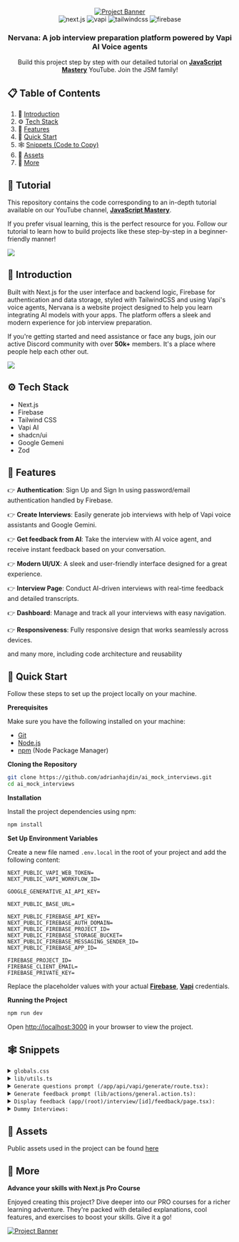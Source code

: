 <div align="center">
  <br />
    <a href="https://www.youtube.com/watch?v=8GK8R77Bd7g" target="_blank">
      <img src="https://github.com/user-attachments/assets/1c0131c7-9f2d-4e3b-b47c-9679e76d8f9a" alt="Project Banner">
    </a>
  <br />
  
  <div>
    <img src="https://img.shields.io/badge/-Next.JS-black?style=for-the-badge&logoColor=white&logo=nextdotjs&color=black" alt="next.js" />
    <img src="https://img.shields.io/badge/-Vapi-white?style=for-the-badge&color=5dfeca" alt="vapi" />
    <img src="https://img.shields.io/badge/-Tailwind_CSS-black?style=for-the-badge&logoColor=white&logo=tailwindcss&color=06B6D4" alt="tailwindcss" />
    <img src="https://img.shields.io/badge/-Firebase-black?style=for-the-badge&logoColor=white&logo=firebase&color=DD2C00" alt="firebase" />
  </div>

  <h3 align="center">Nervana: A job interview preparation platform powered by Vapi AI Voice agents</h3>

   <div align="center">
     Build this project step by step with our detailed tutorial on <a href="https://www.youtube.com/@javascriptmastery/videos" target="_blank"><b>JavaScript Mastery</b></a> YouTube. Join the JSM family!
    </div>
</div>

## 📋 <a name="table">Table of Contents</a>

1. 🤖 [Introduction](#introduction)
2. ⚙️ [Tech Stack](#tech-stack)
3. 🔋 [Features](#features)
4. 🤸 [Quick Start](#quick-start)
5. 🕸️ [Snippets (Code to Copy)](#snippets)
6. 🔗 [Assets](#links)
7. 🚀 [More](#more)

## 🚨 Tutorial

This repository contains the code corresponding to an in-depth tutorial available on our YouTube channel, <a href="https://www.youtube.com/@javascriptmastery/videos" target="_blank"><b>JavaScript Mastery</b></a>.

If you prefer visual learning, this is the perfect resource for you. Follow our tutorial to learn how to build projects like these step-by-step in a beginner-friendly manner!

<a href="https://www.youtube.com/watch?v=8GK8R77Bd7g" target="_blank"><img src="https://github.com/sujatagunale/EasyRead/assets/151519281/1736fca5-a031-4854-8c09-bc110e3bc16d" /></a>

## <a name="introduction">🤖 Introduction</a>

Built with Next.js for the user interface and backend logic, Firebase for authentication and data storage, styled with TailwindCSS and using Vapi's voice agents, Nervana is a website project designed to help you learn integrating AI models with your apps. The platform offers a sleek and modern experience for job interview preparation.

If you're getting started and need assistance or face any bugs, join our active Discord community with over **50k+** members. It's a place where people help each other out.

<a href="https://discord.com/invite/n6EdbFJ" target="_blank"><img src="https://github.com/sujatagunale/EasyRead/assets/151519281/618f4872-1e10-42da-8213-1d69e486d02e" /></a>

## <a name="tech-stack">⚙️ Tech Stack</a>

- Next.js
- Firebase
- Tailwind CSS
- Vapi AI
- shadcn/ui
- Google Gemeni
- Zod

## <a name="features">🔋 Features</a>

👉 **Authentication**: Sign Up and Sign In using password/email authentication handled by Firebase.

👉 **Create Interviews**: Easily generate job interviews with help of Vapi voice assistants and Google Gemini.

👉 **Get feedback from AI**: Take the interview with AI voice agent, and receive instant feedback based on your conversation.

👉 **Modern UI/UX**: A sleek and user-friendly interface designed for a great experience.

👉 **Interview Page**: Conduct AI-driven interviews with real-time feedback and detailed transcripts.

👉 **Dashboard**: Manage and track all your interviews with easy navigation.

👉 **Responsiveness**: Fully responsive design that works seamlessly across devices.

and many more, including code architecture and reusability

## <a name="quick-start">🤸 Quick Start</a>

Follow these steps to set up the project locally on your machine.

**Prerequisites**

Make sure you have the following installed on your machine:

- [Git](https://git-scm.com/)
- [Node.js](https://nodejs.org/en)
- [npm](https://www.npmjs.com/) (Node Package Manager)

**Cloning the Repository**

```bash
git clone https://github.com/adrianhajdin/ai_mock_interviews.git
cd ai_mock_interviews
```

**Installation**

Install the project dependencies using npm:

```bash
npm install
```

**Set Up Environment Variables**

Create a new file named `.env.local` in the root of your project and add the following content:

```env
NEXT_PUBLIC_VAPI_WEB_TOKEN=
NEXT_PUBLIC_VAPI_WORKFLOW_ID=

GOOGLE_GENERATIVE_AI_API_KEY=

NEXT_PUBLIC_BASE_URL=

NEXT_PUBLIC_FIREBASE_API_KEY=
NEXT_PUBLIC_FIREBASE_AUTH_DOMAIN=
NEXT_PUBLIC_FIREBASE_PROJECT_ID=
NEXT_PUBLIC_FIREBASE_STORAGE_BUCKET=
NEXT_PUBLIC_FIREBASE_MESSAGING_SENDER_ID=
NEXT_PUBLIC_FIREBASE_APP_ID=

FIREBASE_PROJECT_ID=
FIREBASE_CLIENT_EMAIL=
FIREBASE_PRIVATE_KEY=
```

Replace the placeholder values with your actual **[Firebase](https://firebase.google.com/)**, **[Vapi](https://vapi.ai/?utm_source=youtube&utm_medium=video&utm_campaign=jsmastery_recruitingpractice&utm_content=paid_partner&utm_term=recruitingpractice)** credentials.

**Running the Project**

```bash
npm run dev
```

Open [http://localhost:3000](http://localhost:3000) in your browser to view the project.

## <a name="snippets">🕸️ Snippets</a>

<details>
<summary><code>globals.css</code></summary>

```css
@import "tailwindcss";

@plugin "tailwindcss-animate";

@custom-variant dark (&:is(.dark *));

@theme {
  --color-success-100: #49de50;
  --color-success-200: #42c748;
  --color-destructive-100: #f75353;
  --color-destructive-200: #c44141;

  --color-primary-100: #dddfff;
  --color-primary-200: #cac5fe;

  --color-light-100: #d6e0ff;
  --color-light-400: #6870a6;
  --color-light-600: #4f557d;
  --color-light-800: #24273a;

  --color-dark-100: #020408;
  --color-dark-200: #27282f;
  --color-dark-300: #242633;

  --font-mona-sans: "Mona Sans", sans-serif;

  --bg-pattern: url("/pattern.png");
}

:root {
  --radius: 0.625rem;
  --background: oklch(1 0 0);
  --foreground: oklch(0.145 0 0);
  --card: oklch(1 0 0);
  --card-foreground: oklch(0.145 0 0);
  --popover: oklch(1 0 0);
  --popover-foreground: oklch(0.145 0 0);
  --primary: oklch(0.205 0 0);
  --primary-foreground: oklch(0.985 0 0);
  --secondary: oklch(0.97 0 0);
  --secondary-foreground: oklch(0.205 0 0);
  --muted: oklch(0.97 0 0);
  --muted-foreground: oklch(0.556 0 0);
  --accent: oklch(0.97 0 0);
  --accent-foreground: oklch(0.205 0 0);
  --destructive: oklch(0.577 0.245 27.325);
  --border: oklch(0.922 0 0);
  --input: oklch(0.922 0 0);
  --ring: oklch(0.708 0 0);
  --chart-1: oklch(0.646 0.222 41.116);
  --chart-2: oklch(0.6 0.118 184.704);
  --chart-3: oklch(0.398 0.07 227.392);
  --chart-4: oklch(0.828 0.189 84.429);
  --chart-5: oklch(0.769 0.188 70.08);
  --sidebar: oklch(0.985 0 0);
  --sidebar-foreground: oklch(0.145 0 0);
  --sidebar-primary: oklch(0.205 0 0);
  --sidebar-primary-foreground: oklch(0.985 0 0);
  --sidebar-accent: oklch(0.97 0 0);
  --sidebar-accent-foreground: oklch(0.205 0 0);
  --sidebar-border: oklch(0.922 0 0);
  --sidebar-ring: oklch(0.708 0 0);
}

.dark {
  --background: oklch(0.145 0 0);
  --foreground: oklch(0.985 0 0);
  --card: oklch(0.205 0 0);
  --card-foreground: oklch(0.985 0 0);
  --popover: oklch(0.205 0 0);
  --popover-foreground: oklch(0.985 0 0);
  --primary: oklch(0.922 0 0);
  --primary-foreground: oklch(0.205 0 0);
  --secondary: oklch(0.269 0 0);
  --secondary-foreground: oklch(0.985 0 0);
  --muted: oklch(0.269 0 0);
  --muted-foreground: var(--light-100);
  --accent: oklch(0.269 0 0);
  --accent-foreground: oklch(0.985 0 0);
  --destructive: oklch(0.704 0.191 22.216);
  --border: oklch(1 0 0 / 10%);
  --input: oklch(1 0 0 / 15%);
  --ring: oklch(0.556 0 0);
  --chart-1: oklch(0.488 0.243 264.376);
  --chart-2: oklch(0.696 0.17 162.48);
  --chart-3: oklch(0.769 0.188 70.08);
  --chart-4: oklch(0.627 0.265 303.9);
  --chart-5: oklch(0.645 0.246 16.439);
  --sidebar: oklch(0.205 0 0);
  --sidebar-foreground: oklch(0.985 0 0);
  --sidebar-primary: oklch(0.488 0.243 264.376);
  --sidebar-primary-foreground: oklch(0.985 0 0);
  --sidebar-accent: oklch(0.269 0 0);
  --sidebar-accent-foreground: oklch(0.985 0 0);
  --sidebar-border: oklch(1 0 0 / 10%);
  --sidebar-ring: oklch(0.556 0 0);
}

@theme inline {
  --radius-sm: calc(var(--radius) - 4px);
  --radius-md: calc(var(--radius) - 2px);
  --radius-lg: var(--radius);
  --radius-xl: calc(var(--radius) + 4px);
  --color-background: var(--background);
  --color-foreground: var(--foreground);
  --color-card: var(--card);
  --color-card-foreground: var(--card-foreground);
  --color-popover: var(--popover);
  --color-popover-foreground: var(--popover-foreground);
  --color-primary: var(--primary);
  --color-primary-foreground: var(--primary-foreground);
  --color-secondary: var(--secondary);
  --color-secondary-foreground: var(--secondary-foreground);
  --color-muted: var(--muted);
  --color-muted-foreground: var(--muted-foreground);
  --color-accent: var(--accent);
  --color-accent-foreground: var(--accent-foreground);
  --color-destructive: var(--destructive);
  --color-border: var(--border);
  --color-input: var(--input);
  --color-ring: var(--ring);
  --color-chart-1: var(--chart-1);
  --color-chart-2: var(--chart-2);
  --color-chart-3: var(--chart-3);
  --color-chart-4: var(--chart-4);
  --color-chart-5: var(--chart-5);
  --color-sidebar: var(--sidebar);
  --color-sidebar-foreground: var(--sidebar-foreground);
  --color-sidebar-primary: var(--sidebar-primary);
  --color-sidebar-primary-foreground: var(--sidebar-primary-foreground);
  --color-sidebar-accent: var(--sidebar-accent);
  --color-sidebar-accent-foreground: var(--sidebar-accent-foreground);
  --color-sidebar-border: var(--sidebar-border);
  --color-sidebar-ring: var(--sidebar-ring);
}

@layer base {
  * {
    @apply border-border outline-ring/50;
  }
  body {
    @apply bg-background text-foreground;
  }
  p {
    @apply text-light-100;
  }
  h2 {
    @apply text-3xl font-semibold;
  }
  h3 {
    @apply text-2xl font-semibold;
  }
  ul {
    @apply list-disc list-inside;
  }
  li {
    @apply text-light-100;
  }
}

@layer components {
  .btn-call {
    @apply inline-block px-7 py-3 font-bold text-sm leading-5 text-white transition-colors duration-150 bg-success-100 border border-transparent rounded-full shadow-sm focus:outline-none focus:shadow-2xl active:bg-success-200 hover:bg-success-200 min-w-28 cursor-pointer items-center justify-center overflow-visible;

    .span {
      @apply bg-success-100 h-[85%] w-[65%];
    }
  }

  .btn-disconnect {
    @apply inline-block px-7 py-3 text-sm font-bold leading-5 text-white transition-colors duration-150 bg-destructive-100 border border-transparent rounded-full shadow-sm focus:outline-none focus:shadow-2xl active:bg-destructive-200 hover:bg-destructive-200 min-w-28;
  }

  .btn-upload {
    @apply flex min-h-14 w-full items-center justify-center gap-1.5 rounded-md;
  }
  .btn-primary {
    @apply w-fit !bg-primary-200 !text-dark-100 hover:!bg-primary-200/80 !rounded-full !font-bold px-5 cursor-pointer min-h-10;
  }
  .btn-secondary {
    @apply w-fit !bg-dark-200 !text-primary-200 hover:!bg-dark-200/80 !rounded-full !font-bold px-5 cursor-pointer min-h-10;
  }

  .btn-upload {
    @apply bg-dark-200 rounded-full min-h-12 px-5 cursor-pointer border border-input  overflow-hidden;
  }

  .card-border {
    @apply border-gradient p-0.5 rounded-2xl w-fit;
  }

  .card {
    @apply dark-gradient rounded-2xl min-h-full;
  }

  .form {
    @apply w-full;

    .label {
      @apply !text-light-100 !font-normal;
    }

    .input {
      @apply !bg-dark-200 !rounded-full !min-h-12 !px-5 placeholder:!text-light-100;
    }

    .btn {
      @apply !w-full !bg-primary-200 !text-dark-100 hover:!bg-primary-200/80 !rounded-full !min-h-10 !font-bold !px-5 cursor-pointer;
    }
  }

  .call-view {
    @apply flex sm:flex-row flex-col gap-10 items-center justify-between w-full;

    h3 {
      @apply text-center text-primary-100 mt-5;
    }

    .card-interviewer {
      @apply flex-center flex-col gap-2 p-7 h-[400px] blue-gradient-dark rounded-lg border-2 border-primary-200/50 flex-1 sm:basis-1/2 w-full;
    }

    .avatar {
      @apply z-10 flex items-center justify-center blue-gradient rounded-full size-[120px] relative;

      .animate-speak {
        @apply absolute inline-flex size-5/6 animate-ping rounded-full bg-primary-200 opacity-75;
      }
    }

    .card-border {
      @apply border-gradient p-0.5 rounded-2xl flex-1 sm:basis-1/2 w-full h-[400px] max-md:hidden;
    }

    .card-content {
      @apply flex flex-col gap-2 justify-center items-center p-7 dark-gradient rounded-2xl min-h-full;
    }
  }

  .transcript-border {
    @apply border-gradient p-0.5 rounded-2xl w-full;

    .transcript {
      @apply dark-gradient rounded-2xl  min-h-12 px-5 py-3 flex items-center justify-center;

      p {
        @apply text-lg text-center text-white;
      }
    }
  }

  .section-feedback {
    @apply flex flex-col gap-8 max-w-5xl mx-auto max-sm:px-4 text-lg leading-7;

    .buttons {
      @apply flex w-full justify-evenly gap-4 max-sm:flex-col max-sm:items-center;
    }
  }

  .auth-layout {
    @apply flex items-center justify-center mx-auto max-w-7xl min-h-screen max-sm:px-4 max-sm:py-8;
  }

  .root-layout {
    @apply flex mx-auto max-w-7xl flex-col gap-12 my-12 px-16 max-sm:px-4 max-sm:my-8;
  }

  .card-cta {
    @apply flex flex-row blue-gradient-dark rounded-3xl px-16 py-6 items-center justify-between max-sm:px-4;
  }

  .interviews-section {
    @apply flex flex-wrap gap-4 max-lg:flex-col w-full items-stretch;
  }

  .interview-text {
    @apply text-lg text-center text-white;
  }

  .progress {
    @apply h-1.5 text-[5px] font-bold bg-primary-200 rounded-full flex-center;
  }

  .tech-tooltip {
    @apply absolute bottom-full mb-1 hidden group-hover:flex px-2 py-1 text-xs text-white bg-gray-700 rounded-md shadow-md;
  }

  .card-interview {
    @apply dark-gradient rounded-2xl min-h-full flex flex-col p-6 relative overflow-hidden gap-10 justify-between;

    .badge-text {
      @apply text-sm font-semibold capitalize;
    }
  }
}

@utility dark-gradient {
  @apply bg-gradient-to-b from-[#1A1C20] to-[#08090D];
}

@utility border-gradient {
  @apply bg-gradient-to-b from-[#4B4D4F] to-[#4B4D4F33];
}

@utility pattern {
  @apply bg-[url('/pattern.png')] bg-top bg-no-repeat;
}

@utility blue-gradient-dark {
  @apply bg-gradient-to-b from-[#171532] to-[#08090D];
}

@utility blue-gradient {
  @apply bg-gradient-to-l from-[#FFFFFF] to-[#CAC5FE];
}

@utility flex-center {
  @apply flex items-center justify-center;
}

@utility animate-fadeIn {
  animation: fadeIn 0.3s ease-in-out;
}

@keyframes fadeIn {
  from {
    opacity: 0;
    transform: translateY(5px);
  }
  to {
    opacity: 1;
    transform: translateY(0);
  }
}
```

</details>

<details>
<summary><code>lib/utils.ts</code></summary>

```javascript
import { interviewCovers, mappings } from "@/constants";
import { clsx, type ClassValue } from "clsx";
import { twMerge } from "tailwind-merge";

export function cn(...inputs: ClassValue[]) {
  return twMerge(clsx(inputs));
}

const techIconBaseURL = "https://cdn.jsdelivr.net/gh/devicons/devicon/icons";

const normalizeTechName = (tech: string) => {
  const key = tech.toLowerCase().replace(/\.js$/, "").replace(/\s+/g, "");
  return mappings[key as keyof typeof mappings];
};

const checkIconExists = async (url: string) => {
  try {
    const response = await fetch(url, { method: "HEAD" });
    return response.ok; // Returns true if the icon exists
  } catch {
    return false;
  }
};

export const getTechLogos = async (techArray: string[]) => {
  const logoURLs = techArray.map((tech) => {
    const normalized = normalizeTechName(tech);
    return {
      tech,
      url: `${techIconBaseURL}/${normalized}/${normalized}-original.svg`,
    };
  });

  const results = await Promise.all(
    logoURLs.map(async ({ tech, url }) => ({
      tech,
      url: (await checkIconExists(url)) ? url : "/tech.svg",
    }))
  );

  return results;
};

export const getRandomInterviewCover = () => {
  const randomIndex = Math.floor(Math.random() * interviewCovers.length);
  return `/covers${interviewCovers[randomIndex]}`;
};

```

</details>

<details>
<summary><code>Generate questions prompt (/app/api/vapi/generate/route.tsx):</code></summary>

```javascript
`Prepare questions for a job interview.
        The job role is ${role}.
        The job experience level is ${level}.
        The tech stack used in the job is: ${techstack}.
        The focus between behavioural and technical questions should lean towards: ${type}.
        The amount of questions required is: ${amount}.
        Please return only the questions, without any additional text.
        The questions are going to be read by a voice assistant so do not use "/" or "*" or any other special characters which might break the voice assistant.
        Return the questions formatted like this:
        ["Question 1", "Question 2", "Question 3"]
        
        Thank you! <3
    `;
```

</details>

<details>
<summary><code>Generate feedback prompt (lib/actions/general.action.ts):</code></summary>

```javascript
prompt: `
        You are an AI interviewer analyzing a mock interview. Your task is to evaluate the candidate based on structured categories. Be thorough and detailed in your analysis. Don't be lenient with the candidate. If there are mistakes or areas for improvement, point them out.
        Transcript:
        ${formattedTranscript}

        Please score the candidate from 0 to 100 in the following areas. Do not add categories other than the ones provided:
        - **Communication Skills**: Clarity, articulation, structured responses.
        - **Technical Knowledge**: Understanding of key concepts for the role.
        - **Problem-Solving**: Ability to analyze problems and propose solutions.
        - **Cultural & Role Fit**: Alignment with company values and job role.
        - **Confidence & Clarity**: Confidence in responses, engagement, and clarity.
        `,
system:
        "You are a professional interviewer analyzing a mock interview. Your task is to evaluate the candidate based on structured categories",
```

</details>

<details>
<summary><code>Display feedback (app/(root)/interview/[id]/feedback/page.tsx):</code></summary>

```javascript
    <section className="section-feedback">
      <div className="flex flex-row justify-center">
        <h1 className="text-4xl font-semibold">
          Feedback on the Interview -{" "}
          <span className="capitalize">{interview.role}</span> Interview
        </h1>
      </div>

      <div className="flex flex-row justify-center">
        <div className="flex flex-row gap-5">
          <div className="flex flex-row gap-2 items-center">
            <Image src="/star.svg" width={22} height={22} alt="star" />
            <p>
              Overall Impression:{" "}
              <span className="text-primary-200 font-bold">
                {feedback?.totalScore}
              </span>
              /100
            </p>
          </div>

          <div className="flex flex-row gap-2">
            <Image src="/calendar.svg" width={22} height={22} alt="calendar" />
            <p>
              {feedback?.createdAt
                ? dayjs(feedback.createdAt).format("MMM D, YYYY h:mm A")
                : "N/A"}
            </p>
          </div>
        </div>
      </div>

      <hr />

      <p>{feedback?.finalAssessment}</p>

      <div className="flex flex-col gap-4">
        <h2>Breakdown of the Interview:</h2>
        {feedback?.categoryScores?.map((category, index) => (
          <div key={index}>
            <p className="font-bold">
              {index + 1}. {category.name} ({category.score}/100)
            </p>
            <p>{category.comment}</p>
          </div>
        ))}
      </div>

      <div className="flex flex-col gap-3">
        <h3>Strengths</h3>
        <ul>
          {feedback?.strengths?.map((strength, index) => (
            <li key={index}>{strength}</li>
          ))}
        </ul>
      </div>

      <div className="flex flex-col gap-3">
        <h3>Areas for Improvement</h3>
        <ul>
          {feedback?.areasForImprovement?.map((area, index) => (
            <li key={index}>{area}</li>
          ))}
        </ul>
      </div>

      <div className="buttons">
        <Button className="btn-secondary flex-1">
          <Link href="/" className="flex w-full justify-center">
            <p className="text-sm font-semibold text-primary-200 text-center">
              Back to dashboard
            </p>
          </Link>
        </Button>

        <Button className="btn-primary flex-1">
          <Link
            href={`/interview/${id}`}
            className="flex w-full justify-center"
          >
            <p className="text-sm font-semibold text-black text-center">
              Retake Interview
            </p>
          </Link>
        </Button>
      </div>
    </section>
```

</details>

<details>
<summary><code>Dummy Interviews:</code></summary>

```javascript
export const dummyInterviews: Interview[] = [
  {
    id: "1",
    userId: "user1",
    role: "Frontend Developer",
    type: "Technical",
    techstack: ["React", "TypeScript", "Next.js", "Tailwind CSS"],
    level: "Junior",
    questions: ["What is React?"],
    finalized: false,
    createdAt: "2024-03-15T10:00:00Z",
  },
  {
    id: "2",
    userId: "user1",
    role: "Full Stack Developer",
    type: "Mixed",
    techstack: ["Node.js", "Express", "MongoDB", "React"],
    level: "Senior",
    questions: ["What is Node.js?"],
    finalized: false,
    createdAt: "2024-03-14T15:30:00Z",
  },
];
```

</details>


## <a name="links">🔗 Assets</a>

Public assets used in the project can be found [here](https://drive.google.com/drive/folders/1DuQ9bHH3D3ZAN_CFKfBgsaB8DEhEdnog?usp=sharing)

## <a name="more">🚀 More</a>

**Advance your skills with Next.js Pro Course**

Enjoyed creating this project? Dive deeper into our PRO courses for a richer learning adventure. They're packed with
detailed explanations, cool features, and exercises to boost your skills. Give it a go!

<a href="https://jsmastery.pro/next15" target="_blank">
   <img src="https://github.com/user-attachments/assets/b8760e69-1f81-4a71-9108-ceeb1de36741" alt="Project Banner">
</a>
